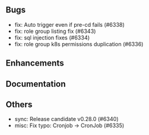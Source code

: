 ## Bugs
- fix: Auto trigger even if pre-cd fails (#6338)
- fix: role group listing fix (#6343)
- fix: sql injection fixes (#6334)
- fix: role group k8s permissions duplication (#6336)
## Enhancements
## Documentation
## Others
- sync: Release candidate v0.28.0 (#6340)
- misc: Fix typo: Cronjob → CronJob (#6335)

